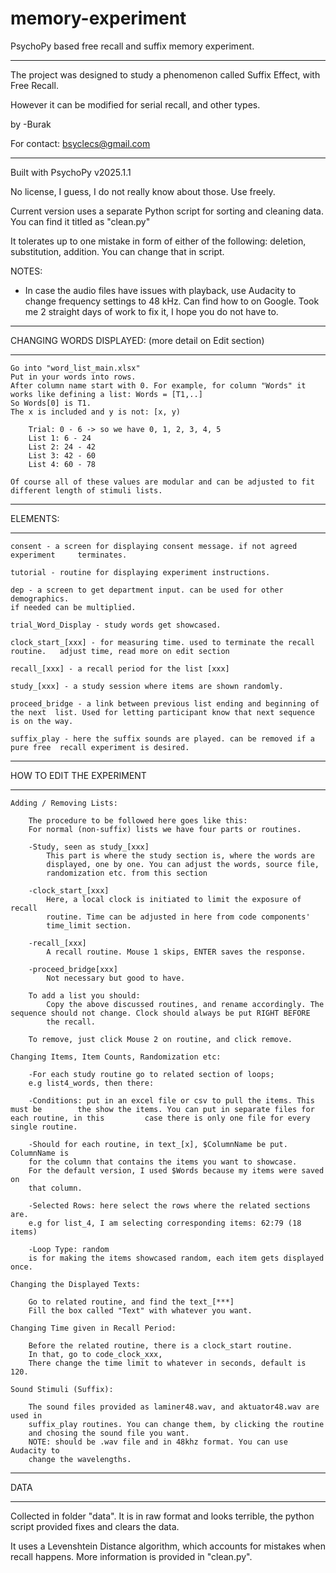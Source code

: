 # memory-experiment
PsychoPy based free recall and suffix memory experiment. 
***************
The project was designed to study a phenomenon called Suffix Effect, with Free Recall. 
 
However it can be modified for serial recall, and other types. 

by -Burak

For contact: bsyclecs@gmail.com

***************
Built with PsychoPy v2025.1.1

No license, I guess, I do not really know about those. 
Use freely. 

Current version uses a separate Python script for sorting and cleaning data.
You can find it titled as "clean.py"

It tolerates up to one mistake in form of either of the following:
deletion, substitution, addition. You can change that in script.

NOTES: 
- In case the audio files have issues with playback, use 
Audacity to change frequency settings to 48 kHz. Can find how to on Google.
Took me 2 straight days of work to fix it, I hope you do not have to. 

***************
CHANGING WORDS DISPLAYED: (more detail on Edit section)  		
***************
	Go into "word_list_main.xlsx"
	Put in your words into rows. 
	After column name start with 0. For example, for column "Words" it works like defining a list: Words = [T1,..]
	So Words[0] is T1. 
	The x is included and y is not: [x, y) 	

		Trial: 0 - 6 -> so we have 0, 1, 2, 3, 4, 5 
		List 1: 6 - 24 
		List 2: 24 - 42
		List 3: 42 - 60 
		List 4: 60 - 78 

	Of course all of these values are modular and can be adjusted to fit
	different length of stimuli lists. 

***************
ELEMENTS:
***************

	consent - a screen for displaying consent message. if not agreed experiment 	terminates. 

	tutorial - routine for displaying experiment instructions. 

	dep - a screen to get department input. can be used for other demographics. 
	if needed can be multiplied. 
	
	trial_Word_Display - study words get showcased. 

	clock_start_[xxx] - for measuring time. used to terminate the recall routine. 	adjust time, read more on edit section

	recall_[xxx] - a recall period for the list [xxx]

	study_[xxx] - a study session where items are shown randomly. 

	proceed_bridge - a link between previous list ending and beginning of the next 	list. Used for letting participant know that next sequence is on the way. 

	suffix_play - here the suffix sounds are played. can be removed if a pure free 	recall experiment is desired. 

	

**************
HOW TO EDIT THE EXPERIMENT
**************

	Adding / Removing Lists: 

		The procedure to be followed here goes like this: 
		For normal (non-suffix) lists we have four parts or routines.
		
		-Study, seen as study_[xxx]
			This part is where the study section is, where the words are 
			displayed, one by one. You can adjust the words, source file, 
			randomization etc. from this section 

		-clock_start_[xxx]
			Here, a local clock is initiated to limit the exposure of recall 
			routine. Time can be adjusted in here from code components' 
			time_limit section. 
			
		-recall_[xxx]
			A recall routine. Mouse 1 skips, ENTER saves the response. 
		
		-proceed_bridge[xxx]
			Not necessary but good to have. 

		To add a list you should: 
			Copy the above discussed routines, and rename accordingly. The 				sequence should not change. Clock should always be put RIGHT BEFORE
			the recall. 

		To remove, just click Mouse 2 on routine, and click remove. 

	Changing Items, Item Counts, Randomization etc: 
		
		-For each study routine go to related section of loops; 
		e.g list4_words, then there: 
		
		-Conditions: put in an excel file or csv to pull the items. This must be 		the show the items. You can put in separate files for each routine, in this 		case there is only one file for every single routine. 

		-Should for each routine, in text_[x], $ColumnName be put. ColumnName is 
		for the column that contains the items you want to showcase. 
		For the default version, I used $Words because my items were saved on
		that column. 

		-Selected Rows: here select the rows where the related sections are.
		e.g for list_4, I am selecting corresponding items: 62:79 (18 items)

		-Loop Type: random 
		is for making the items showcased random, each item gets displayed once. 

	Changing the Displayed Texts: 
		
		Go to related routine, and find the text_[***] 
		Fill the box called "Text" with whatever you want. 

	Changing Time given in Recall Period: 
		
		Before the related routine, there is a clock_start routine. 
		In that, go to code_clock_xxx, 
		There change the time limit to whatever in seconds, default is 120.

	Sound Stimuli (Suffix): 
	
		The sound files provided as laminer48.wav, and aktuator48.wav are used in 
		suffix_play routines. You can change them, by clicking the routine
		and chosing the sound file you want. 
		NOTE: should be .wav file and in 48khz format. You can use Audacity to
		change the wavelengths. 

**************
DATA
**************
Collected in folder "data". It is in raw format and looks terrible, the python script provided fixes and clears the data.

It uses a Levenshtein Distance algorithm, which accounts for mistakes when recall happens. 
More information is provided in "clean.py".


		
			

